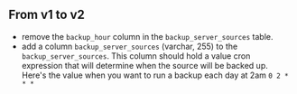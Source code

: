 ## From v1 to v2

- remove the `backup_hour` column in the `backup_server_sources` table.
- add a column `backup_server_sources` (varchar, 255) to the `backup_server_sources`. This column should hold a value cron expression that will determine when the source will be backed up. Here's the value when you want to run a backup each day at 2am  `0 2 * * *`
